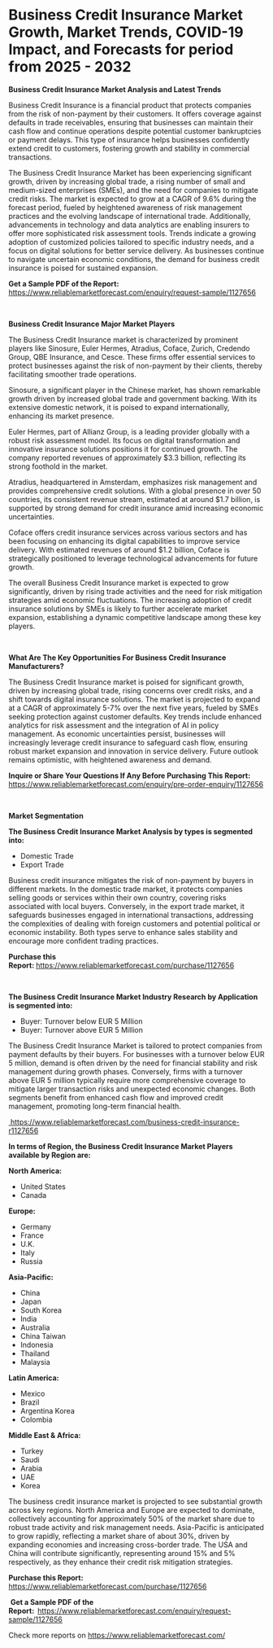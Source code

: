 <p><h1>Business Credit Insurance Market Growth, Market Trends, COVID-19 Impact, and Forecasts for period from 2025 - 2032</h1></p><p><strong>Business Credit Insurance Market Analysis and Latest Trends</strong></p>
<p><p>Business Credit Insurance is a financial product that protects companies from the risk of non-payment by their customers. It offers coverage against defaults in trade receivables, ensuring that businesses can maintain their cash flow and continue operations despite potential customer bankruptcies or payment delays. This type of insurance helps businesses confidently extend credit to customers, fostering growth and stability in commercial transactions.</p><p>The Business Credit Insurance Market has been experiencing significant growth, driven by increasing global trade, a rising number of small and medium-sized enterprises (SMEs), and the need for companies to mitigate credit risks. The market is expected to grow at a CAGR of 9.6% during the forecast period, fueled by heightened awareness of risk management practices and the evolving landscape of international trade. Additionally, advancements in technology and data analytics are enabling insurers to offer more sophisticated risk assessment tools. Trends indicate a growing adoption of customized policies tailored to specific industry needs, and a focus on digital solutions for better service delivery. As businesses continue to navigate uncertain economic conditions, the demand for business credit insurance is poised for sustained expansion.</p></p>
<p><strong>Get a Sample PDF of the Report:&nbsp;</strong> <a href="https://www.reliablemarketforecast.com/enquiry/request-sample/1127656?utm_campaign=2449&utm_medium=2&utm_source=Github&utm_content=ia&utm_term=06032025&utm_id=business-credit-insurance">https://www.reliablemarketforecast.com/enquiry/request-sample/1127656</a></p>
<p>&nbsp;</p>
<p><strong>Business Credit Insurance Major Market Players</strong></p>
<p><p>The Business Credit Insurance market is characterized by prominent players like Sinosure, Euler Hermes, Atradius, Coface, Zurich, Credendo Group, QBE Insurance, and Cesce. These firms offer essential services to protect businesses against the risk of non-payment by their clients, thereby facilitating smoother trade operations.</p><p>Sinosure, a significant player in the Chinese market, has shown remarkable growth driven by increased global trade and government backing. With its extensive domestic network, it is poised to expand internationally, enhancing its market presence.</p><p>Euler Hermes, part of Allianz Group, is a leading provider globally with a robust risk assessment model. Its focus on digital transformation and innovative insurance solutions positions it for continued growth. The company reported revenues of approximately $3.3 billion, reflecting its strong foothold in the market.</p><p>Atradius, headquartered in Amsterdam, emphasizes risk management and provides comprehensive credit solutions. With a global presence in over 50 countries, its consistent revenue stream, estimated at around $1.7 billion, is supported by strong demand for credit insurance amid increasing economic uncertainties.</p><p>Coface offers credit insurance services across various sectors and has been focusing on enhancing its digital capabilities to improve service delivery. With estimated revenues of around $1.2 billion, Coface is strategically positioned to leverage technological advancements for future growth.</p><p>The overall Business Credit Insurance market is expected to grow significantly, driven by rising trade activities and the need for risk mitigation strategies amid economic fluctuations. The increasing adoption of credit insurance solutions by SMEs is likely to further accelerate market expansion, establishing a dynamic competitive landscape among these key players.</p></p>
<p>&nbsp;</p>
<p><strong>What Are The Key Opportunities For Business Credit Insurance Manufacturers?</strong></p>
<p><p>The Business Credit Insurance market is poised for significant growth, driven by increasing global trade, rising concerns over credit risks, and a shift towards digital insurance solutions. The market is projected to expand at a CAGR of approximately 5-7% over the next five years, fueled by SMEs seeking protection against customer defaults. Key trends include enhanced analytics for risk assessment and the integration of AI in policy management. As economic uncertainties persist, businesses will increasingly leverage credit insurance to safeguard cash flow, ensuring robust market expansion and innovation in service delivery. Future outlook remains optimistic, with heightened awareness and demand.</p></p>
<p><strong>Inquire or Share Your Questions If Any Before Purchasing This Report:</strong> <a href="https://www.reliablemarketforecast.com/enquiry/pre-order-enquiry/1127656?utm_campaign=2449&utm_medium=2&utm_source=Github&utm_content=ia&utm_term=06032025&utm_id=business-credit-insurance">https://www.reliablemarketforecast.com/enquiry/pre-order-enquiry/1127656</a></p>
<p>&nbsp;</p>
<p><strong>Market Segmentation</strong></p>
<p><strong>The Business Credit Insurance Market Analysis by types is segmented into:</strong></p>
<p><ul><li>Domestic Trade</li><li>Export Trade</li></ul></p>
<p><p>Business credit insurance mitigates the risk of non-payment by buyers in different markets. In the domestic trade market, it protects companies selling goods or services within their own country, covering risks associated with local buyers. Conversely, in the export trade market, it safeguards businesses engaged in international transactions, addressing the complexities of dealing with foreign customers and potential political or economic instability. Both types serve to enhance sales stability and encourage more confident trading practices.</p></p>
<p><strong>Purchase this Report:&nbsp;</strong><a href="https://www.reliablemarketforecast.com/purchase/1127656?utm_campaign=2449&utm_medium=2&utm_source=Github&utm_content=ia&utm_term=06032025&utm_id=business-credit-insurance">https://www.reliablemarketforecast.com/purchase/1127656</a></p>
<p>&nbsp;</p>
<p><strong>The Business Credit Insurance Market Industry Research by Application is segmented into:</strong></p>
<p><ul><li>Buyer: Turnover below EUR 5 Million</li><li>Buyer: Turnover above EUR 5 Million</li></ul></p>
<p><p>The Business Credit Insurance Market is tailored to protect companies from payment defaults by their buyers. For businesses with a turnover below EUR 5 million, demand is often driven by the need for financial stability and risk management during growth phases. Conversely, firms with a turnover above EUR 5 million typically require more comprehensive coverage to mitigate larger transaction risks and unexpected economic changes. Both segments benefit from enhanced cash flow and improved credit management, promoting long-term financial health.</p></p>
<p><a href="https://www.reliablemarketforecast.com/business-credit-insurance-r1127656?utm_campaign=2449&utm_medium=2&utm_source=Github&utm_content=ia&utm_term=06032025&utm_id=business-credit-insurance">&nbsp;https://www.reliablemarketforecast.com/business-credit-insurance-r1127656</a></p>
<p><strong>In terms of Region, the Business Credit Insurance Market Players available by Region are:</strong></p>
<p>
    <p> <strong> North America: </strong>
        <ul>
            <li>United States</li>
            <li>Canada</li>
        </ul>
        </p> 
    <p> <strong> Europe: </strong>
        <ul>
            <li>Germany</li>
            <li>France</li>
            <li>U.K.</li>
            <li>Italy</li>
            <li>Russia</li>
        </ul>
        </p> 
    <p> <strong> Asia-Pacific: </strong>
        <ul>
            <li>China</li>
            <li>Japan</li>
            <li>South Korea</li>
            <li>India</li>
            <li>Australia</li>
            <li>China Taiwan</li>
            <li>Indonesia</li>
            <li>Thailand</li>
            <li>Malaysia</li>
        </ul>
        </p> 
    <p> <strong> Latin America: </strong>
        <ul>
            <li>Mexico</li>
            <li>Brazil</li>
            <li>Argentina Korea</li>
            <li>Colombia</li>
        </ul>
        </p> 
    <p> <strong> Middle East & Africa: </strong>
        <ul>
            <li>Turkey</li>
            <li>Saudi</li>
            <li>Arabia</li>
            <li>UAE</li>
            <li>Korea</li>
        </ul>
    </p>
    </p>
<p><p>The business credit insurance market is projected to see substantial growth across key regions. North America and Europe are expected to dominate, collectively accounting for approximately 50% of the market share due to robust trade activity and risk management needs. Asia-Pacific is anticipated to grow rapidly, reflecting a market share of about 30%, driven by expanding economies and increasing cross-border trade. The USA and China will contribute significantly, representing around 15% and 5% respectively, as they enhance their credit risk mitigation strategies.</p></p>
<p><strong>Purchase this Report: </strong><a href="https://www.reliablemarketforecast.com/purchase/1127656?utm_campaign=2449&utm_medium=2&utm_source=Github&utm_content=ia&utm_term=06032025&utm_id=business-credit-insurance">https://www.reliablemarketforecast.com/purchase/1127656</a></p>
<p>&nbsp;<strong>Get a Sample PDF of the Report:&nbsp;&nbsp;</strong><a href="https://www.reliablemarketforecast.com/enquiry/request-sample/1127656?utm_campaign=2449&utm_medium=2&utm_source=Github&utm_content=ia&utm_term=06032025&utm_id=business-credit-insurance">https://www.reliablemarketforecast.com/enquiry/request-sample/1127656</a></p>
<p><strong></strong></p>
<p>Check more reports on <a href="https://www.reliablemarketforecast.com/?utm_campaign=2449&utm_medium=2&utm_source=Github&utm_content=ia&utm_term=06032025&utm_id=business-credit-insurance">https://www.reliablemarketforecast.com/</a></p>